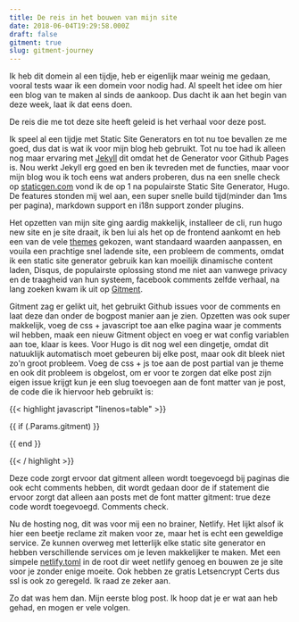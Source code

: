 ```yaml
---
title: De reis in het bouwen van mijn site
date: 2018-06-04T19:29:58.000Z
draft: false
gitment: true
slug: gitment-journey
---
```

Ik heb dit domein al een tijdje, heb er eigenlijk maar weinig me gedaan, vooral tests waar ik een domein voor nodig had. Al speelt het idee om hier een blog van te maken al sinds de aankoop. Dus dacht ik aan het begin van deze week, laat ik dat eens doen.

De reis die me tot deze site heeft geleid is het verhaal voor deze post.

Ik speel al een tijdje met Static Site Generators en tot nu toe bevallen ze me goed, dus dat is wat ik voor mijn blog heb gebruikt. Tot nu toe had ik alleen nog maar ervaring met [Jekyll](https://jekyllrb.com/) dit omdat het de Generator voor Github Pages is. Nou werkt Jekyll erg goed en ben ik tevreden met de functies, maar voor mijn blog wou ik toch eens wat anders proberen, dus na een snelle check op [staticgen.com](https://www.staticgen.com/) vond ik de op 1 na populairste Static Site Generator, Hugo. De features stonden mij wel aan, een super snelle build tijd(minder dan 1ms per pagina), markdown support en i18n support zonder plugins.

Het opzetten van mijn site ging aardig makkelijk, installeer de cli, run hugo new site en je site draait, ik ben lui als het op de frontend aankomt en heb een van de vele [themes](https://themes.gohugo.io/) gekozen, want standaard waarden aanpassen, en vouila een prachtige snel ladende site, een probleem de comments, omdat ik een static site generator gebruik kan kan moeilijk dinamische content laden, Disqus, de populairste oplossing stond me niet aan vanwege privacy en de traagheid van hun systeem, facebook comments zelfde verhaal, na lang zoeken kwam ik uit op [Gitment](https://github.com/imsun/gitment/).

Gitment zag er gelikt uit, het gebruikt Github issues voor de comments en laat deze dan onder de bogpost manier aan je zien. Opzetten was ook super makkelijk, voeg de css + javascript toe aan elke pagina waar je comments wil hebben, maak een nieuw Gitment object en voeg er wat config variablen aan toe, klaar is kees. Voor Hugo is dit nog wel een dingetje, omdat dit natuuklijk automatisch moet gebeuren bij elke post, maar ook dit bleek niet zo'n groot probleem. Voeg de css + js toe aan de post partial van je theme en ook dit probleem is obgelost, om er voor te zorgen dat elke post zijn eigen issue krijgt kun je een slug toevoegen aan de font matter van je post, de code die ik hiervoor heb gebruikt is:

{{< highlight javascript "linenos=table" >}}

{{ if (.Params.gitment) }}

  <div id="git-comments"></div>
  <link rel="stylesheet" href="https://imsun.github.io/gitment/style/default.css">
  <script src="https://imsun.github.io/gitment/dist/gitment.browser.js"></script>
  <script>
    const gitment = new Gitment({
      id: '{{ .Slug }}',
      owner: 'jlwbr',
      repo: 'site',
      oauth: {
        client_id: 'jouw client id',
        client_secret: 'jouw client secret',
      },
    })
    gitment.render('git-comments')
  </script>
{{ end }}

{{< / highlight >}}

Deze code zorgt ervoor dat gitment alleen wordt toegevoegd bij paginas die ook echt comments hebben, dit wordt gedaan door de if statement die ervoor zorgt dat  alleen aan posts met de font matter gitment: true deze code wordt toegevoegd. Comments check.

Nu de hosting nog, dit was voor mij een no brainer, Netlify. Het lijkt alsof ik hier een beetje reclame zit maken voor ze, maar het is echt een geweldige service. Ze kunnen overweg met letterlijk elke static site generator en hebben verschillende services om je leven makkelijker te maken. Met een simpele [netlify.toml](https://github.com/jlwbr/Site/blob/master/netlify.toml) in de root dir weet netlify genoeg en bouwen ze je site voor je zonder enige moeite. Ook hebben ze gratis Letsencrypt Certs dus ssl is ook zo geregeld. Ik raad ze zeker aan.

Zo dat was hem dan. Mijn eerste blog post. Ik hoop dat je er wat aan heb gehad, en mogen er vele volgen.

